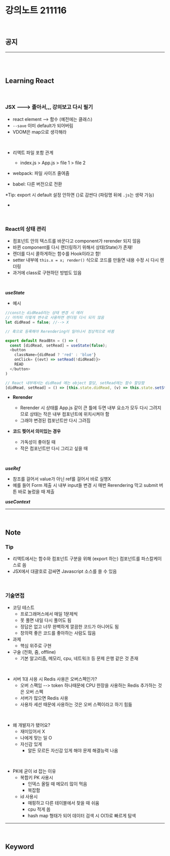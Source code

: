 # 강의노트 211116

<br>

## **공지**

---

<br><br>

## **Learning React**

<br>

### **JSX** ---> 졸아서,,, 강의보고 다시 필기

- react element --> 함수 (예전에는 클래스)
- `--save` 이미 default가 되어버림
- VDOM은 map으로 생각해라

<br>

- 리액트 파일 포함 관계

  - index.js > App.js > file 1 > file 2

- webpack: 파일 사이즈 줄여줌
- babel: 다른 버전으로 전환

\*Tip: export 시 default 설정 안하면 \{\}로 감싼다 (파링명 뒤에 `.js`는 생략 가능)

-

<br>

### **React의 상태 관리**

- 컴포넌트 안의 텍스트를 바꾼다고 component가 rerender 되지 않음
- 바뀐 component를 다시 랜더링하기 위해서 상태(State)가 존재!
- 렌더를 다시 콜하게하는 함수를 Hook이라고 함!
- setter 내부에 `this.x = x; render()` 식으로 코드를 만들면 내용 수정 시 다시 렌더링
- 과거에 class로 구현하던 방법도 있음

<br>

**_useState_**

- 예시

```js
//const는 didRead라는 상태 변경 시 에러
// 어차피 이렇게 변수로 사용하면 렌더링 다시 되지 않음
let didRead = false; //--> X

// 훅으로 등록해야 Rerendering이 일어나서 정상적으로 바뀜

export default ReadBtn = () => (
  const [didRead, setRead] = useState(false);
  <button
    className={didRead ? 'red' : 'blue'}
    onClick= {(evt) => setRead(!didRead)}>
    READ
  </button>
)

// React 내부에서는 didRead 에는 object 할당, setRead에는 함수 할당함
[didRead, setRead] = () => [this.state.didRead, (v) => this.state.setState('didRead', v)]

```

- **Rerender**

  - Rerender 시 상태를 App.js 같이 큰 틀에 두면 내부 요소가 모두 다시 그려지므로 상태는 작은 내부 컴포넌트에 위치시켜야 함
  - 그래야 변경된 컴포넌트만 다시 그려짐

- **코드 찢어서 의미있는 경우**
  - 가독성이 좋아질 때
  - 작은 컴포넌트만 다시 그리고 싶을 때

<br>

**_useRef_**

- 참조를 걸어서 value가 아닌 ref를 걸어서 바로 실행X
- 예를 들어 Form 제출 시 내부 input들 변경 시 매번 Rerendering 막고 submit 버튼 바로 눌렀을 때 제출

**_useContext_**

---

<br>

## **Note**

### **Tip**

- 리액트에서는 함수와 컴포넌트 구분을 위해 (export 하는) 컴포넌트를 파스칼케이스로 씀
- JSX에서 대괄호로 감싸면 Javascript 소스를 쓸 수 있음

<br>

### **기술면접**

- 코딩 테스트
  - 프로그래머스에서 매일 1문제씩
  - 못 풀면 내일 다시 풀어도 됨
  - 정답은 없고 너무 완벽하게 깔끔한 코드가 아니어도 됨
  - 창의력 좋은 코드를 좋아하는 사람도 많음
- 과제
  - 핵심 위주로 구현
- 구술 (전화, 줌, offline)
  - 기본 알고리즘, 메모리, cpu, 네트워크 등 문제 은행 같은 것 존재

<br>

- 서버 1대 사용 시 Redis 사용은 오버스펙인가?
  - 오버 스팩임 --> token 하나때문에 CPU 한장을 사용하는 Redis 추가하는 것은 오버 스펙
  - 서버가 많으면 Redis 사용
  - 사용자 세션 때문에 사용하는 것은 오버 스펙이라고 하기 힘듦

<br>

- 왜 개발자가 됐어요?
  - 재미있어서 X
  - 나에게 맞는 일 O
  - 자신감 있게
    - 알든 모르든 자신감 있게 해야 문제 해결능력 나옴

<br>

- PK에 굳이 id 잡는 이유
  - 복합키 PK 사용시
    - 인덱스 올릴 때 메모리 많이 먹음
    - 복잡함
  - id 사용시
    - 매핑하고 다른 테이블에서 찾을 때 쉬움
    - cpu 적게 씀
    - hash map 형태가 되어 데이터 검색 시 O(1)로 빠르게 탐색

---

<br>

## **Keyword**
